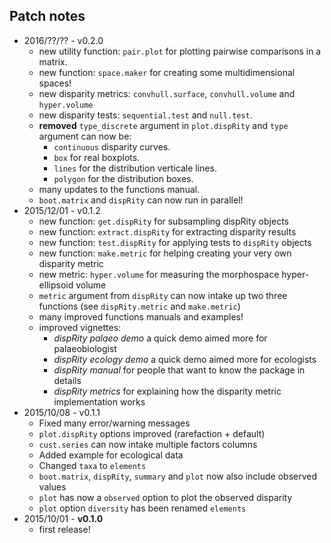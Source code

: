 Patch notes
----
* 2016/??/?? - v0.2.0
  * new utility function: `pair.plot` for plotting pairwise comparisons in a matrix.
  * new function: `space.maker` for creating some multidimensional spaces!
  * new disparity metrics: `convhull.surface`, `convhull.volume` and `hyper.volume`
  * new disparity tests: `sequential.test` and `null.test`.
  * **removed** `type_discrete` argument in `plot.dispRity` and `type` argument can now be:
  	* `continuous` disparity curves.
  	* `box` for real boxplots.
  	* `lines` for the distribution verticale lines.
  	* `polygon` for the distribution boxes.
  * many updates to the functions manual.
  * `boot.matrix` and `dispRity` can now run in parallel!
* 2015/12/01 - v0.1.2
  * new function: `get.dispRity` for subsampling dispRity objects
  * new function: `extract.dispRity` for extracting disparity results
  * new function: `test.dispRity` for applying tests to `dispRity` objects
  * new function: `make.metric` for helping creating your very own disparity metric
  * new metric: `hyper.volume` for measuring the morphospace hyper-ellipsoid volume
  * `metric` argument from `dispRity` can now intake up two three functions (see `dispRity.metric` and `make.metric`)
  * many improved functions manuals and examples!
  * improved vignettes:
    * *dispRity palaeo demo* a quick demo aimed more for palaeobiologist
    * *dispRity ecology demo* a quick demo aimed more for ecologists
    * *dispRity manual* for people that want to know the package in details
    * *dispRity metrics* for explaining how the disparity metric implementation works
* 2015/10/08 - v0.1.1
  * Fixed many error/warning messages
  * `plot.dispRity` options improved (rarefaction + default)
  * `cust.series` can now intake multiple factors columns
  * Added example for ecological data
  * Changed `taxa` to `elements`
  * `boot.matrix`, `dispRity`, `summary` and `plot` now also include observed values
  * `plot` has now a `observed` option to plot the observed disparity
  * `plot` option `diversity` has been renamed `elements`
* 2015/10/01 - **v0.1.0**
  * first release!
